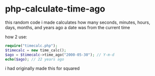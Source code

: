 # php-calculate-time-ago
this random code i made calculates how many seconds, minutes, hours, days, months, and years ago a date was from the current time

how 2 use:
```php
require("timecalc.php");
$timecalc = new time_calc();
$ago = $timecalc->time_ago("2000-05-30"); // Y-m-d
echo($ago); // 22 years ago
```


i had originally made this for squared
